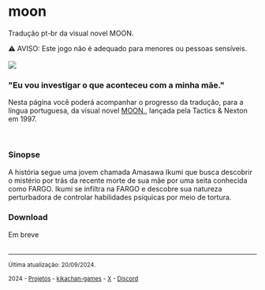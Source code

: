 # moon
Tradução pt-br da visual novel MOON.

⚠️ AVISO: Este jogo não é adequado para menores ou pessoas sensíveis.
<br/>
<br/>
<img src="https://kikachangames.github.io/moon/cover_moon.jpg">

<h3>"Eu vou investigar o que aconteceu com a minha mãe."</h3>
<p>Nesta página você poderá acompanhar o progresso da tradução, para a língua portuguesa, da visual novel <a href="https://vndb.org/v15" target="_blank">MOON.</a>, lançada pela Tactics & Nexton em 1997.</p>
<br/>

<h3>Sinopse</h3>
A história segue uma jovem chamada Amasawa Ikumi que busca descobrir o mistério por trás da recente morte de sua mãe por uma seita conhecida como FARGO.
Ikumi se infiltra na FARGO e descobre sua natureza perturbadora de controlar habilidades psíquicas por meio de tortura.

<h3>Download</h3>
Em breve
<br/>
<br/>


<hr>
<p><small>Última atualização: 20/09/2024.</small></p>
<p><small>2024 - <a href="https://kikachangames.github.io/projetos/">Projetos</a> - <a href="https://kikachan-games.itch.io/" target="_blank">kikachan-games</a> - <a href="https://twitter.com/kikachangames/" target="_blank">X</a> - <a href="https://discord.gg/jsm8yKtu2E" target="_blank">Discord</a></small></p>
